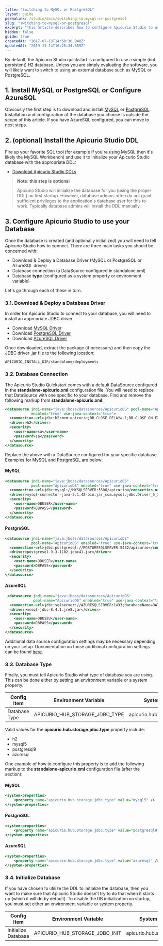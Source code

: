 ```yaml
---
title: "Switching to MySQL or PostgreSQL"
layout: guide
permalink: /studio/docs/switching-to-mysql-or-postgresql
slug: "switching-to-mysql-or-postgresql"
excerpt: "This article describes how to configure Apicurio Studio to use a different database."
hidden: false
guide: true
createdAt: "2017-07-18T14:58:38.948Z"
updatedAt: "2019-11-14T16:25:34.359Z"
---
```

By default, the Apicurio Studio quickstart is configured to use a simple (but persistent) H2 database.  Unless you are simply evaluating the software, you will likely want to switch to using an external database such as MySQL or PostgreSQL.

## 1. Install MySQL or PostgreSQL or Configure AzureSQL
Obviously the first step is to download and install [MySQL](https://www.mysql.com/) or [PostgreSQL](https://www.postgresql.org/).  Installation and configuration of the database you choose is outside the scope of this article.
If you have AzureSQL configured, you can move to next steps.

## 2. (optional) Install the Apicurio Studio DDL
Fire up your favorite SQL tool (for example if you're using MySQL then it's likely the MySQL Workbench) and use it to initialize your Apicurio Studio database with the appropriate DDL:

* [Download Apicurio Studio DDLs](https://github.com/Apicurio/apicurio-studio/tree/master/back-end/hub-core/src/main/resources/io/apicurio/hub/core/storage/jdbc)

> **Note: this step is optional**
>
> Apicurio Studio will initialize the database for you (using the proper DDL) on first startup.  However, database admins often do not grant sufficient privileges to the application's database user for this to work.  Typically database admins will install the DDL manually.

## 3. Configure Apicurio Studio to use your Database
Once the database is created (and optionally initialized) you will need to tell Apicurio Studio how to connect.  There are three main tasks you should be concerned with:

* Download & Deploy a Database Driver (MySQL or PostgreSQL or AzureSQL driver)
* Database connection (a DataSource configured in standalone.xml)
* Database **type** (configured as a system property or environment variable)

Let's go through each of these in turn.

### 3.1. Download & Deploy a Database Driver
In order for Apicurio Studio to connect to your database, you will need to install an appropriate JDBC driver.

* Download [MySQL Driver](https://dev.mysql.com/downloads/connector/j/)
* Download [PostgreSQL Driver](https://jdbc.postgresql.org/download.html)
* Download [AzureSQL Driver](https://go.microsoft.com/fwlink/?linkid=2155948)

Once downloaded, extract the package (if necessary) and then copy the JDBC driver .jar file to the following location:

```shell
APICURIO_INSTALL_DIR/standalone/deployments
```

### 3.2. Database Connection
The Apicurio Studio Quickstart comes with a default DataSource configured in the **standalone-apicurio.xml** configuration file.  You will need to replace that DataSource with one specific to your database.  Find and remove the following markup from **standalone-apicurio.xml**:

```xml
<datasource jndi-name="java:jboss/datasources/ApicurioDS" pool-name="ApicurioDS" 
            enabled="true" use-java-context="true">
  <connection-url>jdbc:h2:mem:apicurio;DB_CLOSE_DELAY=-1;DB_CLOSE_ON_EXIT=FALSE</connection-url>
  <driver>h2</driver>
  <security>
    <user-name>sa</user-name>
    <password>sa</password>
  </security>
</datasource>
```

Replace the above with a DataSource configured for your specific database.  Examples for MySQL and PostgreSQL are below:

#### MySQL
```xml
<datasource jndi-name="java:jboss/datasources/ApicurioDS"
            pool-name="ApicurioDS" enabled="true" use-java-context="true">
  <connection-url>jdbc:mysql://MYSQLSERVER:3306/apicurio</connection-url>
  <driver>mysql-connector-java-5.1.42-bin.jar_com.mysql.jdbc.Driver_5_1</driver>
  <security>
    <user-name>DBUSER</user-name>
    <password>DBPASS</password>
  </security>
</datasource>
```

#### PostgreSQL
```xml
<datasource jndi-name="java:jboss/datasources/ApicurioDS"
            pool-name="ApicurioDS" enabled="true" use-java-context="true">
  <connection-url>jdbc:postgresql://POSTGRESQLSERVER:5432/apicurio</connection-url>
  <driver>postgresql-9.3-1102.jdbc41.jar</driver>
  <security>
    <user-name>DBUSER</user-name>
    <password>DBPASS</password>
  </security>
</datasource>
```

#### AzureSQL
```xml
 <datasource jndi-name="java:jboss/datasources/ApicurioDS" 
             pool-name="ApicurioDS" enabled="true" use-java-context="true">
  <connection-url>jdbc:sqlserver://AZURESQLSERVER:1433;databaseName=DATABASENAME</connection-url>
  <driver>mssql-jdbc-8.4.1.jre8.jar</driver>
  <security>
    <user-name>DBUSEU</user-name>
    <password>DBPASS</password>
  </security>
</datasource>
```

Additional data source configuration settings may be necessary depending on your setup.  Documentation on those additional configuration settings can be found [here](http://docs.jboss.org/jbossas/docs/Administration_And_Configuration_Guide/5/html/ch13s13.html).

### 3.3. Database Type
Finally, you must tell Apicurio Studio what type of database you are using.  This can be done either by setting an environment variable or a system property.

| Config Item | Environment Variable | System Property |
|-------------|----------------------|-----------------|
| Database Type | APICURIO_HUB_STORAGE_JDBC_TYPE | apicurio.hub.storage.jdbc.type |

Valid values for the **apicurio.hub.storage.jdbc.type** property include:

* h2
* mysql5
* postgresql9
* azuresql

One example of how to configure this property is to add the following markup to the **standalone-apicurio.xml** configuration file (after the **<extensions>** section):

#### MySQL
```xml
<system-properties>
    <property name="apicurio.hub.storage.jdbc.type" value="mysql5" />
</system-properties>
```

#### PostgreSQL
```xml
<system-properties>
    <property name="apicurio.hub.storage.jdbc.type" value="postgresql9" />
</system-properties>
```

#### AzureSQL
```xml
<system-properties>
    <property name="apicurio.hub.storage.jdbc.type" value="azuresql" />
</system-properties>
```

### 3.4. Initialize Database
If you have chosen to utilize the DDL to initialize the database, then you want to make sure that Apicurio Studio doesn't try to do that when it starts up (which it will do by default).  To disable the DB initialization on startup, you must set either an environment variable or system property.

| Config Item | Environment Variable | System Property |
|-------------|----------------------|-----------------|
| Initialize Database | APICURIO_HUB_STORAGE_JDBC_INIT | apicurio.hub.storage.jdbc.init |

